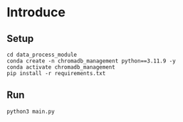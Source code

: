 # Introduce

## Setup

```bash=
cd data_process_module
conda create -n chromadb_management python==3.11.9 -y
conda activate chromadb_management
pip install -r requirements.txt
```

## Run

```bash
python3 main.py
```
